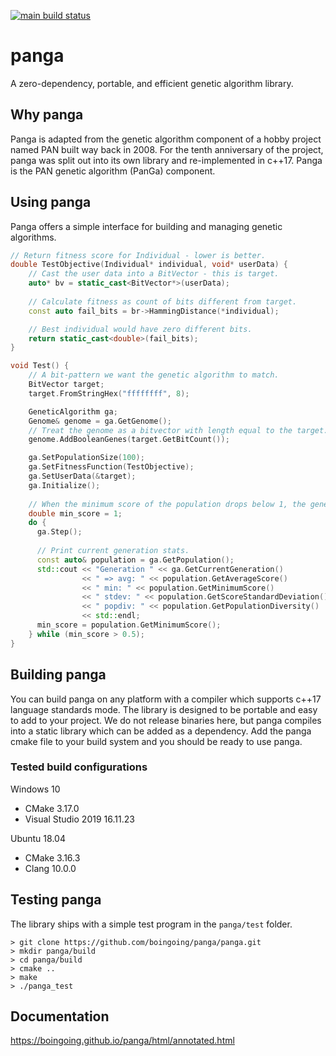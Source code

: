 [![main build status](https://app.travis-ci.com/boingoing/panga.svg?branch=main)](https://app.travis-ci.com/github/boingoing/panga/builds)

# panga

A zero-dependency, portable, and efficient genetic algorithm library.

## Why panga

Panga is adapted from the genetic algorithm component of a hobby project named PAN built way back in 2008. For the tenth anniversary of the project, panga was split out into its own library and re-implemented in c++17. Panga is the PAN genetic algorithm (PanGa) component.

## Using panga

Panga offers a simple interface for building and managing genetic algorithms.

```c++
// Return fitness score for Individual - lower is better.
double TestObjective(Individual* individual, void* userData) {
    // Cast the user data into a BitVector - this is target.
    auto* bv = static_cast<BitVector*>(userData);
    
    // Calculate fitness as count of bits different from target.
    const auto fail_bits = br->HammingDistance(*individual);

    // Best individual would have zero different bits.
    return static_cast<double>(fail_bits);
}

void Test() {
    // A bit-pattern we want the genetic algorithm to match.
    BitVector target;
    target.FromStringHex("ffffffff", 8);

    GeneticAlgorithm ga;
    Genome& genome = ga.GetGenome();
    // Treat the genome as a bitvector with length equal to the target.
    genome.AddBooleanGenes(target.GetBitCount());

    ga.SetPopulationSize(100);
    ga.SetFitnessFunction(TestObjective);
    ga.SetUserData(&target);
    ga.Initialize();
    
    // When the minimum score of the population drops below 1, the genetic algorithm has matched the bit-pattern.
    double min_score = 1;
    do {
      ga.Step();
      
      // Print current generation stats.
      const auto& population = ga.GetPopulation();
      std::cout << "Generation " << ga.GetCurrentGeneration()
                << " => avg: " << population.GetAverageScore()
                << " min: " << population.GetMinimumScore()
                << " stdev: " << population.GetScoreStandardDeviation()
                << " popdiv: " << population.GetPopulationDiversity()
                << std::endl;
      min_score = population.GetMinimumScore();
    } while (min_score > 0.5);
}
```

## Building panga

You can build panga on any platform with a compiler which supports c++17 language standards mode. The library is designed to be portable and easy to add to your project. We do not release binaries here, but panga compiles into a static library which can be added as a dependency. Add the panga cmake file to your build system and you should be ready to use panga.

### Tested build configurations

Windows 10
* CMake 3.17.0
* Visual Studio 2019 16.11.23

Ubuntu 18.04
* CMake 3.16.3
* Clang 10.0.0

## Testing panga

The library ships with a simple test program in the `panga/test` folder.

```console
> git clone https://github.com/boingoing/panga/panga.git
> mkdir panga/build
> cd panga/build
> cmake ..
> make
> ./panga_test
```

## Documentation

https://boingoing.github.io/panga/html/annotated.html
